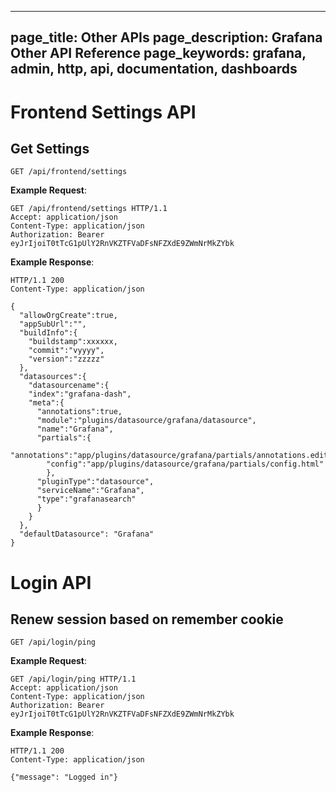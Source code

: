 ----
page_title: Other APIs
page_description: Grafana Other API Reference
page_keywords: grafana, admin, http, api, documentation, dashboards
---

# Frontend Settings API

## Get Settings

`GET /api/frontend/settings`

**Example Request**:

    GET /api/frontend/settings HTTP/1.1
    Accept: application/json
    Content-Type: application/json
    Authorization: Bearer eyJrIjoiT0tTcG1pUlY2RnVKZTFVaDFsNFZXdE9ZWmNrMkZYbk

**Example Response**:

    HTTP/1.1 200
    Content-Type: application/json

    {
      "allowOrgCreate":true,
      "appSubUrl":"",
      "buildInfo":{
        "buildstamp":xxxxxx,
        "commit":"vyyyy",
        "version":"zzzzz"
      },
      "datasources":{
        "datasourcename":{
        "index":"grafana-dash",
        "meta":{
          "annotations":true,
          "module":"plugins/datasource/grafana/datasource",
          "name":"Grafana",
          "partials":{
            "annotations":"app/plugins/datasource/grafana/partials/annotations.editor.html",
            "config":"app/plugins/datasource/grafana/partials/config.html"
            },
          "pluginType":"datasource",
          "serviceName":"Grafana",
          "type":"grafanasearch"
          }
        }
      },
      "defaultDatasource": "Grafana"
    }

# Login API

## Renew session based on remember cookie

`GET /api/login/ping`

**Example Request**:

    GET /api/login/ping HTTP/1.1
    Accept: application/json
    Content-Type: application/json
    Authorization: Bearer eyJrIjoiT0tTcG1pUlY2RnVKZTFVaDFsNFZXdE9ZWmNrMkZYbk

**Example Response**:

    HTTP/1.1 200
    Content-Type: application/json

    {"message": "Logged in"}
